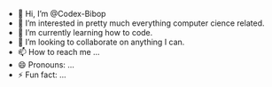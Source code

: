 - 👋 Hi, I’m @Codex-Bibop
- 👀 I’m interested in pretty much everything computer cience related.
- 🌱 I’m currently learning how to code.
- 💞️ I’m looking to collaborate on anything I can.
- 📫 How to reach me ...
- 😄 Pronouns: ...
- ⚡ Fun fact: ...

<!---
Codex-Bibop/Codex-Bibop is a ✨ special ✨ repository because its `README.md` (this file) appears on your GitHub profile.
You can click the Preview link to take a look at your changes.
--->
